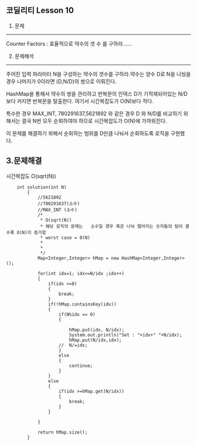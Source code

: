 코딜리티 Lesson 10
--- 
1. 문제
---
Counter Factors  : 효율적으로 약수의 갯 수 를 구하라......


2. 문제해석
---
주어진 입력 파라미터 N을 구성하는 약수의 갯수를 구하라.약수는  양수 D로 N을 나눴을 경우 나머지가 0이라면   (D,N/D)의 쌍으로 이뤄진다.

HashMap을 통해서 약수의 쌍을 관리하고 반복문의 인덱스 D가  기적재되어있는 N/D보다 커지면 반복문을 탈출한다. 여기서 시간복잡도가 O(N)보다 작다.

특수한 경우  MAX_INT, 780291637,5621892 와 같은 경우  D 와 N/D를 비교하기 위해서는 결국 N번 모두 순회하여야 하므로 시간복잡도가 O(N)에 가까워진다.

이 문제를 해결하기 위해서 순회하는 범위를 D만큼 나눠서 순회하도록 로직을 구현했다.       


3.문제해결
---
시간복잡도 O(sqrt(N))

```
	int solution(int N)
		{
			//5621892
			//780291637(소수)
			//MAX_INT (소수)
			/* 
			 * O(sqrt(N))
			 * 해당 로직의 문제는   소수일 경우 혹은 나눠 떨어지는 숫자들의 텀이 클 수록 O(N)이 증가함
			 * worst case = 0(N)
			 * 
			 * 
			 */
			Map<Integer,Integer> hMap = new HashMap<Integer,Integer>();
			
			for(int idx=1; idx<=N/idx ;idx++)
			{
				if(idx <=0)
				{
					break;
				}
				if(!hMap.containsKey(idx))
				{
					if(N%idx == 0)		
					{
						
						hMap.put(idx, N/idx);
						System.out.println("Set : "+idx+" "+N/idx);
						hMap.put(N/idx,idx);
					//	N/=idx;
					}
					else
					{
						continue;
					}
				}
				else
				{
					if(idx >=hMap.get(N/idx))
					{
						break;
					}
				}
				
			}
			
			return hMap.size();
		}
```